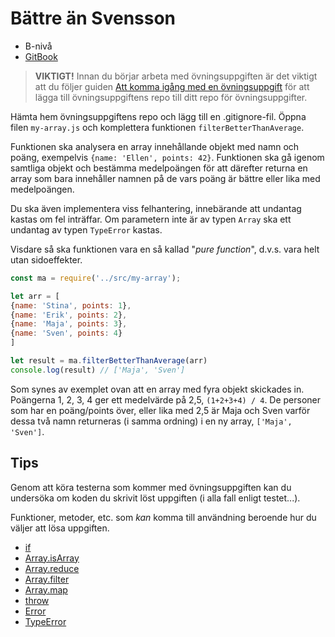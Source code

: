 # Bättre än Svensson

- B-nivå
- [GitBook](https://coursepress.gitbooks.io/1dv021/content/ovningsuppgifter/del1/battre-an-svensson/)

>__VIKTIGT!__ Innan du börjar arbeta med övningsuppgiften är det viktigt att du följer guiden [Att komma igång med en övningsuppgift](https://coursepress.gitbooks.io/1dv021/content/guider/att-komma-igang-med-en-ovningsuppgift/) för att lägga till övningsuppgiftens repo till ditt repo för övningsuppgifter.

Hämta hem övningsuppgiftens repo och lägg till en .gitignore-fil. Öppna filen `my-array.js` och komplettera funktionen `filterBetterThanAverage`.

Funktionen ska analysera en array innehållande objekt med namn och poäng, exempelvis `{name: 'Ellen', points: 42}`. Funktionen ska gå igenom samtliga objekt och bestämma medelpoängen för att därefter returna en array som bara innehåller namnen på de vars poäng är bättre eller lika med medelpoängen.

Du ska även implementera viss felhantering, innebärande att undantag kastas om fel inträffar. Om parametern inte är av typen `Array` ska ett undantag av typen `TypeError` kastas.

Visdare så ska funktionen vara en så kallad "_pure function_", d.v.s. vara helt utan sidoeffekter.

```js
const ma = require('../src/my-array');

let arr = [
{name: 'Stina', points: 1},
{name: 'Erik', points: 2},
{name: 'Maja', points: 3},
{name: 'Sven', points: 4}
]

let result = ma.filterBetterThanAverage(arr)
console.log(result) // ['Maja', 'Sven']
```

Som synes av exemplet ovan att en array med fyra objekt skickades in. Poängerna 1, 2, 3, 4 ger ett medelvärde på 2,5, `(1+2+3+4) / 4`. De personer som har en poäng/points över, eller lika med 2,5 är Maja och Sven varför dessa två namn returneras (i samma ordning) i en ny array, `['Maja', 'Sven']`.

## Tips

Genom att köra testerna som kommer med övningsuppgiften kan du undersöka om koden du skrivit löst uppgiften (i alla fall enligt testet...).

Funktioner, metoder, etc. som _kan_ komma till användning beroende hur du väljer att lösa uppgiften.

- [if](https://developer.mozilla.org/en-US/docs/Web/JavaScript/Reference/Statements/if...else)
- [Array.isArray](https://developer.mozilla.org/en-US/docs/Web/JavaScript/Reference/Global_Objects/Array/isArray)
- [Array.reduce](https://developer.mozilla.org/en-US/docs/Web/JavaScript/Reference/Global_Objects/Array/reduce)
- [Array.filter](https://developer.mozilla.org/en-US/docs/Web/JavaScript/Reference/Global_Objects/Array/map)
- [Array.map](https://developer.mozilla.org/en-US/docs/Web/JavaScript/Reference/Global_Objects/Array/filter)
- [throw](https://developer.mozilla.org/en-US/docs/Web/JavaScript/Reference/Statements/throw)
- [Error](https://developer.mozilla.org/en-US/docs/Web/JavaScript/Reference/Global_Objects/Error)
- [TypeError](https://developer.mozilla.org/en-US/docs/Web/JavaScript/Reference/Global_Objects/TypeError)
